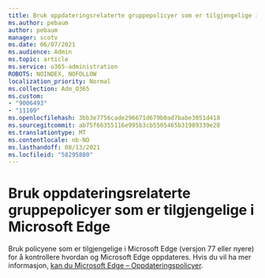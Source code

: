 ```yaml
---
title: Bruk oppdateringsrelaterte gruppepolicyer som er tilgjengelige i Microsoft Edge
ms.author: pebaum
author: pebaum
manager: scotv
ms.date: 06/07/2021
ms.audience: Admin
ms.topic: article
ms.service: o365-administration
ROBOTS: NOINDEX, NOFOLLOW
localization_priority: Normal
ms.collection: Adm_O365
ms.custom:
- "9006493"
- "11109"
ms.openlocfilehash: 3bb3e7756cade296671d679b0ad7babe3051d418
ms.sourcegitcommit: ab75f66355116e995b3cb5505465b31989339e28
ms.translationtype: MT
ms.contentlocale: nb-NO
ms.lasthandoff: 08/13/2021
ms.locfileid: "58295880"
---
```

# <a name="use-update-related-group-policies-available-in-microsoft-edge"></a>Bruk oppdateringsrelaterte gruppepolicyer som er tilgjengelige i Microsoft Edge

Bruk policyene som er tilgjengelige i Microsoft Edge (versjon 77 eller nyere) for å kontrollere hvordan og Microsoft Edge oppdateres. Hvis du vil ha mer informasjon, [kan du Microsoft Edge – Oppdateringspolicyer](https://docs.microsoft.com/DeployEdge/microsoft-edge-update-policies#available-policies).